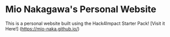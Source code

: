 # Mio Nakagawa's Personal Website
This is a personal website built using the Hack4Impact Starter Pack! [Visit it Here!] (https://mio-naka.github.io/)
